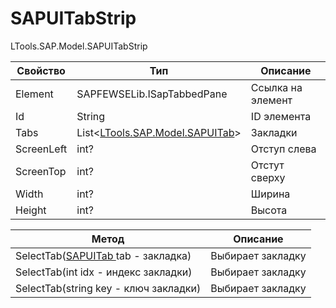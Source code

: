 # SAPUITabStrip

LTools.SAP.Model.SAPUITabStrip

| Свойство   | Тип                                            | Описание          |
| ---------- | ---------------------------------------------- | ----------------- |
| Element    | SAPFEWSELib.ISapTabbedPane                     | Ссылка на элемент |
| Id         | String                                         | ID элемента       |
| Tabs       | List<[LTools.SAP.Model.SAPUITab](sapuitab.md)> | Закладки          |
| ScreenLeft | int?                                           | Отступ слева      |
| ScreenTop  | int?                                           | Отстут сверху     |
| Width      | int?                                           | Ширина            |
| Height     | int?                                           | Высота            |

| Метод                                             | Описание          |
| ------------------------------------------------- | ----------------- |
| SelectTab([SAPUITab ](sapuitab.md)tab - закладка) | Выбирает закладку |
| SelectTab(int idx - индекс закладки)              | Выбирает закладку |
| SelectTab(string key - ключ закладки)             | Выбирает закладку |

